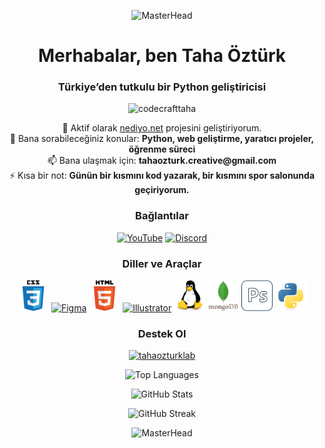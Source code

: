 <p align="center">
  <img src="https://i.pinimg.com/736x/b3/65/af/b365af02734efdf8cea73f0eff2f8920.jpg" alt="MasterHead" width="600"/>
</p>

<h1 align="center">Merhabalar, ben Taha Öztürk</h1>
<h3 align="center">Türkiye’den tutkulu bir Python geliştiricisi</h3>

<p align="center">
  <img src="https://komarev.com/ghpvc/?username=codecrafttaha&label=Profil%20Görüntüleme&color=0e75b6&style=flat" alt="codecrafttaha" />
</p>

<p align="center">
  🔭 Aktif olarak <a href="https://nediyo.net">nediyo.net</a> projesini geliştiriyorum.<br>
  💬 Bana sorabileceğiniz konular: <b>Python, web geliştirme, yaratıcı projeler, öğrenme süreci</b><br>
  📫 Bana ulaşmak için: <b>tahaozturk.creative@gmail.com</b><br>
  ⚡ Kısa bir not: <b>Günün bir kısmını kod yazarak, bir kısmını spor salonunda geçiriyorum.</b>
</p>

<h3 align="center">Bağlantılar</h3>
<p align="center">
  <a href="https://www.youtube.com/c/@bytefyx"><img src="https://raw.githubusercontent.com/rahuldkjain/github-profile-readme-generator/master/src/images/icons/Social/youtube.svg" alt="YouTube" height="40" width="50" /></a>
  <a href="https://discord.gg/RWxM2Rt7"><img src="https://raw.githubusercontent.com/rahuldkjain/github-profile-readme-generator/master/src/images/icons/Social/discord.svg" alt="Discord" height="40" width="50" /></a>
</p>

<h3 align="center">Diller ve Araçlar</h3>
<p align="center">
  <a href="https://www.w3schools.com/css/"><img src="https://raw.githubusercontent.com/devicons/devicon/master/icons/css3/css3-original-wordmark.svg" alt="CSS3" width="50" height="50"/></a>
  <a href="https://www.figma.com/"><img src="https://www.vectorlogo.zone/logos/figma/figma-icon.svg" alt="Figma" width="50" height="50"/></a>
  <a href="https://www.w3.org/html/"><img src="https://raw.githubusercontent.com/devicons/devicon/master/icons/html5/html5-original-wordmark.svg" alt="HTML5" width="50" height="50"/></a>
  <a href="https://www.adobe.com/in/products/illustrator.html"><img src="https://www.vectorlogo.zone/logos/adobe_illustrator/adobe_illustrator-icon.svg" alt="Illustrator" width="50" height="50"/></a>
  <a href="https://www.linux.org/"><img src="https://raw.githubusercontent.com/devicons/devicon/master/icons/linux/linux-original.svg" alt="Linux" width="50" height="50"/></a>
  <a href="https://www.mongodb.com/"><img src="https://raw.githubusercontent.com/devicons/devicon/master/icons/mongodb/mongodb-original-wordmark.svg" alt="MongoDB" width="50" height="50"/></a>
  <a href="https://www.photoshop.com/en"><img src="https://raw.githubusercontent.com/devicons/devicon/master/icons/photoshop/photoshop-line.svg" alt="Photoshop" width="50" height="50"/></a>
  <a href="https://www.python.org/"><img src="https://raw.githubusercontent.com/devicons/devicon/master/icons/python/python-original.svg" alt="Python" width="50" height="50"/></a>
</p>

<h3 align="center">Destek Ol</h3>
<p align="center">
  <a href="https://www.buymeacoffee.com/tahaozturklab">
    <img src="https://cdn.buymeacoffee.com/buttons/v2/default-yellow.png" height="60" width="220" alt="tahaozturklab" />
  </a>
</p>

<p align="center">
  <img src="https://github-readme-stats.vercel.app/api/top-langs?username=codecrafttaha&show_icons=true&locale=en&layout=compact" alt="Top Languages" />
</p>

<p align="center">
  <img src="https://github-readme-stats.vercel.app/api?username=codecrafttaha&show_icons=true&locale=en" alt="GitHub Stats" />
</p>

<p align="center">
  <img src="https://github-readme-streak-stats.herokuapp.com/?user=codecrafttaha" alt="GitHub Streak" />
</p>
<p align="center">
  <img src="https://i.pinimg.com/originals/2b/c1/4e/2bc14ee1d294744129a92c8dd3c4b075.gif" alt="MasterHead" width="600"/>
</p>

